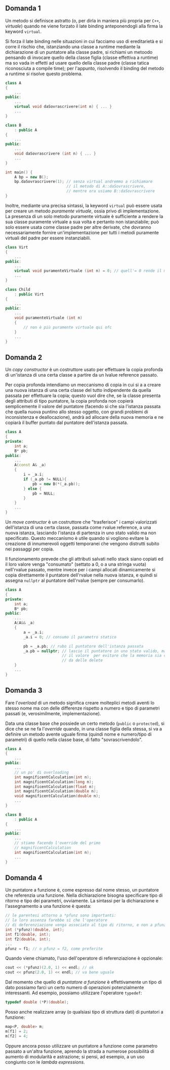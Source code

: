 ## Domanda 1
Un metodo si definisce astratto (o, per dirla in maniera più propria per `C++`, *virtuale*) quando ne viene forzato il late binding anteponendogli alla firma la keyword `virtual`.

Si forza il late binding nelle situazioni in cui facciamo uso di ereditarietà e si corre il rischio che, istanziando una classe a runtime mediante la dichiarazione di un puntatore alla classe padre, si richiami un metoodo pensando di invocare quello della classe figlia (classe effettiva a runtime) ma so vada in effetti ad usare quello della classe padre (classe tatica riconosciuta a compile time); per l'appunto, risolvendo il binding del metodo a runtime si risolve questo problema.

```cpp
class A
{
    ...
public:
    ...
    virtual void daSovrascrivere(int n) { ... }
    ...
}

class B
    : public A
{
    ...
public:
    ...
    void daSovrascrivere (int n) { ... }
    ...
}

int main() {
    A bp = new B();
    bp.daSovrascrivere(1); // senza virtual andremmo a richiamare
                           // il metodo di A::daSovrascrivere, 
                           // mentre ora usiamo B::daSovrascrivere
}
```

Inoltre, mediante una precisa sintassi, la keyword `virtual` può essere usata per creare un metodo *puramente virtuale*, ossia privo di implementazione. La presenza di un solo
metodo puramente virtuale è sufficiente a rendere la sua classe puramente virtuale a sua volta e pertanto non istanziabile; può solo essere usata come classe padre per altre
derivate, che dovranno necessariamente fornire un'implementazione per tutti i metodi puramente virtuali del padre per essere instanziabili.
```cpp
class Virt
{
    ...
public:
    ...
    virtual void puramenteVirtuale (int n) = 0; // quell'= 0 rende il metodo puramente virtuale
    ...
}

class Child
    : public Virt
{
    ...
public:
    ...
    void puramenteVirtuale (int n)
    {
        // non è più puramente virtuale qui ofc
    }
    ...
}
```

## Domanda 2
Un _copy constructor_ è un costruttore usato per effettuare la copia profonda di un'istanza di una certa classe a partire da un lvalue reference passato.

Per copia profonda intendiamo un meccanismo di copia in cui si a a creare una nuova istanza di una certa classe del tutto indipendente da quella passata per effettuare la copia; questo vuol dire che, se la classe presenta degli attributi di tipo puntatore, la copia profonda non copierà semplicemente il valore del puntatore (facendo sì che sia l'istanza passata che quella nuova puntino allo stesso oggetto, con grandi problemi di inconsistenza e deallocazione), andrà ad allocare della nuova memoria e ne copiarà il buffer puntato dal puntatore dell'istanza passata.
```cpp
class A
{
private:
    int a;
    B* pb;
public:
    ...
    A(const A& _a)
    {
        i = _a.i;
        if (_a.pb != NULL){
            pb = new B(*(_a.pb));
        } else {
            pb = NULL;
        }
    }
    ...
}
```

Un _move contructor_ è un costruttore che "trasferisce" i campi valorizzati dell'istanza di una certa classe, passata come rvalue reference, a una nuova istanza, lasciando l'istanza di partenza in uno stato valido ma non specificato. Questo meccanismo è utile quando si vogliono evitare la creazione di innumerevoli oggetti temporanei che vengono distrutti subito nei passaggi per copia. 

Il funzionamento prevede che gli attributi salvati nello stack siano copiati ed il loro valore venga "consumato" (settato a 0, o a una stringa vuota) nell'rvalue passato, mentre invece per i campi allocati dinamicamente si copia direttamente il puntatore dell'rvalue nella nuova istanza, e quindi si assegna `nullptr` al puntatore dell'rvalue (sempre per consumarlo).
```cpp
class A
{
private:
    int a;
    B* pb;
public:
    ...
    A(A&& _a)
    {
        a = _a.i;
        _a.i = 0; // consumo il parametro statico

        pb = _a.pb; // rubo il puntatore dell'istanza passata
        _a.pb = nullptr; // lascio il puntatore in uno stato valido, ma ne consumo
                         // il valore  per evitare che la memoria sia cancellata
                         // da delle delete
    }
    ...
}
```

## Domanda 3
Fare l'*overload* di un metodo significa creare molteplici metodi aventi lo stesso nome ma con delle differenze rispetto a numero e tipo di parametri passati (e, verosimilmente, implementazione).

Data una classe base che possiede un certo metodo (`public` o `protected`), si dice che se ne fa l'*override* quando, in una classe figlia della stessa, si va a definire un metodo avente uguale firma (quindi nome e numero/tipo di parametri) di quello nella classe base, di fatto "sovrascrivendolo".
```cpp
class A
{
    ...
public:
    ...
    // un po' di overloading
    int magnificentCalculation(int n);
    int magnificentCalculation(long n);
    int magnificentCalculation(float n);
    int magnificentCalculation(double n);
    void magnificentCalculation(double n);
    ...
}

class B
    : public A
{
    ...
public:
    ...
    // stiamo facendo l'override del primo
    // magnificentCalculation
    int magnificentCalculation(int n);
    ...
}
```

## Domanda 4
Un puntatore a funzione è, come espresso dal nome stesso, un puntatore che referenzia una funzione. Nella dichiarazione bisogna specificare tipo di ritorno e tipo dei parametri, ovviamente. La sintassi per la dichiarazione e l'assegnamento a una funzione è questa:
```cpp
// le parentesi attorno a *pfunz sono importanti:
// la loro assenza farebbe sì che l'operatore
// di deferenziazione venga associato al tipo di ritorno, e non a pfunz
int (*pfunz)(double, int);
int f1(double, int);
int f2(double, int);
...
pfunz = f1; // o pfunz = f2, come preferite
```
Quando viene chiamato, l'uso dell'operatore di referenziazione è opzionale:
```cpp
cout << (*pfunz)(2.0, 1) << endl; // ok
cout << pfunz(2.0, 1) << endl; // va bene uguale
```
Dal momento che quello di _puntatore a funzione_ è effettivamente un tipo di dato possiamo farci un certo numero di operazioni potenzialmente interessanti. Ad esempio, possiamo utilizzare l'operatore `typedef`:
```cpp
typedef double (*P)(double);
```
Posso anche realizzare array (o qualsiasi tipo di struttura dati) di puntatori a funzione:
```cpp
map<P, double> m;
m[f1] = 2;
m[f2] = 4;
```
Oppure ancora posso utilizzare un puntatore a funzione come parametro passato a un'altra funzione, aprendo la strada a numerose possibilità di aumento di modularità e astrazione; si pensi, ad esempio, a un uso congiunto con le _lambda expressions_.
